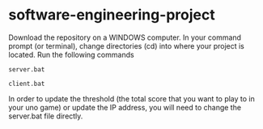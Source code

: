 # software-engineering-project

Download the repository on a WINDOWS computer.
In your command prompt (or terminal), change directories (cd) into where your project is located.
Run the following commands
```
server.bat

client.bat
```

In order to update the threshold (the total score that you want to play to in your uno game) or update the IP address, you will need to change the server.bat file directly.

